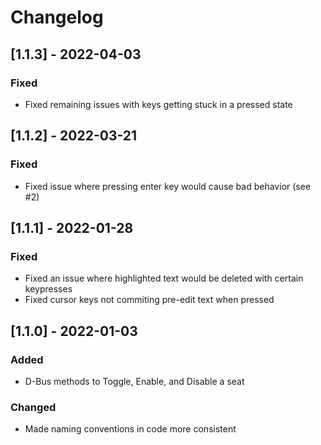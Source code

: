 # Changelog

## [1.1.3] - 2022-04-03
### Fixed
- Fixed remaining issues with keys getting stuck in a pressed state

## [1.1.2] - 2022-03-21
### Fixed
- Fixed issue where pressing enter key would cause bad behavior (see #2)

## [1.1.1] - 2022-01-28
### Fixed
- Fixed an issue where highlighted text would be deleted with certain keypresses
- Fixed cursor keys not commiting pre-edit text when pressed

## [1.1.0] - 2022-01-03
### Added
- D-Bus methods to Toggle, Enable, and Disable a seat

### Changed
- Made naming conventions in code more consistent
